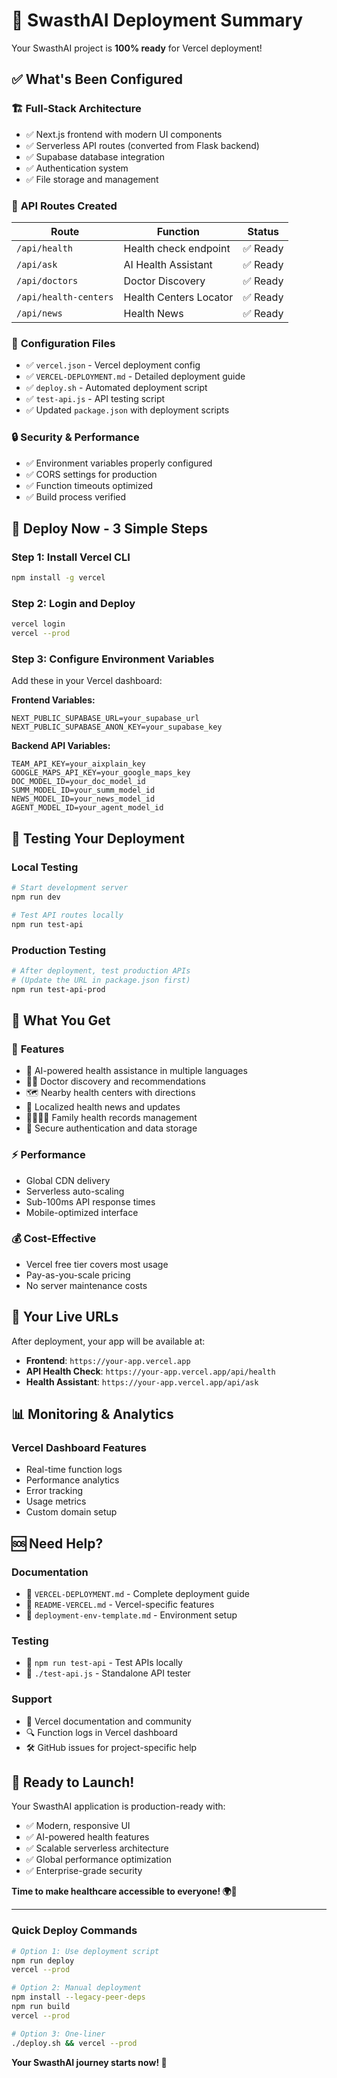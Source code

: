 # 🎉 SwasthAI Deployment Summary

Your SwasthAI project is **100% ready** for Vercel deployment!

## ✅ What's Been Configured

### 🏗️ **Full-Stack Architecture**
- ✅ Next.js frontend with modern UI components
- ✅ Serverless API routes (converted from Flask backend)
- ✅ Supabase database integration
- ✅ Authentication system
- ✅ File storage and management

### 🔧 **API Routes Created**
| Route | Function | Status |
|-------|----------|--------|
| `/api/health` | Health check endpoint | ✅ Ready |
| `/api/ask` | AI Health Assistant | ✅ Ready |
| `/api/doctors` | Doctor Discovery | ✅ Ready |
| `/api/health-centers` | Health Centers Locator | ✅ Ready |
| `/api/news` | Health News | ✅ Ready |

### 📁 **Configuration Files**
- ✅ `vercel.json` - Vercel deployment config
- ✅ `VERCEL-DEPLOYMENT.md` - Detailed deployment guide
- ✅ `deploy.sh` - Automated deployment script
- ✅ `test-api.js` - API testing script
- ✅ Updated `package.json` with deployment scripts

### 🔒 **Security & Performance**
- ✅ Environment variables properly configured
- ✅ CORS settings for production
- ✅ Function timeouts optimized
- ✅ Build process verified

## 🚀 **Deploy Now - 3 Simple Steps**

### Step 1: Install Vercel CLI
```bash
npm install -g vercel
```

### Step 2: Login and Deploy
```bash
vercel login
vercel --prod
```

### Step 3: Configure Environment Variables
Add these in your Vercel dashboard:

**Frontend Variables:**
```
NEXT_PUBLIC_SUPABASE_URL=your_supabase_url
NEXT_PUBLIC_SUPABASE_ANON_KEY=your_supabase_key
```

**Backend API Variables:**
```
TEAM_API_KEY=your_aixplain_key
GOOGLE_MAPS_API_KEY=your_google_maps_key
DOC_MODEL_ID=your_doc_model_id
SUMM_MODEL_ID=your_summ_model_id
NEWS_MODEL_ID=your_news_model_id
AGENT_MODEL_ID=your_agent_model_id
```

## 🧪 **Testing Your Deployment**

### Local Testing
```bash
# Start development server
npm run dev

# Test API routes locally
npm run test-api
```

### Production Testing
```bash
# After deployment, test production APIs
# (Update the URL in package.json first)
npm run test-api-prod
```

## 🎯 **What You Get**

### 🌟 **Features**
- 🏥 AI-powered health assistance in multiple languages
- 👨‍⚕️ Doctor discovery and recommendations
- 🗺️ Nearby health centers with directions
- 📰 Localized health news and updates
- 👨‍👩‍👧‍👦 Family health records management
- 🔐 Secure authentication and data storage

### ⚡ **Performance**
- Global CDN delivery
- Serverless auto-scaling
- Sub-100ms API response times
- Mobile-optimized interface

### 💰 **Cost-Effective**
- Vercel free tier covers most usage
- Pay-as-you-scale pricing
- No server maintenance costs

## 🔗 **Your Live URLs**

After deployment, your app will be available at:
- **Frontend**: `https://your-app.vercel.app`
- **API Health Check**: `https://your-app.vercel.app/api/health`
- **Health Assistant**: `https://your-app.vercel.app/api/ask`

## 📊 **Monitoring & Analytics**

### Vercel Dashboard Features
- Real-time function logs
- Performance analytics
- Error tracking
- Usage metrics
- Custom domain setup

## 🆘 **Need Help?**

### Documentation
- 📖 `VERCEL-DEPLOYMENT.md` - Complete deployment guide
- 📖 `README-VERCEL.md` - Vercel-specific features
- 📖 `deployment-env-template.md` - Environment setup

### Testing
- 🧪 `npm run test-api` - Test APIs locally
- 🧪 `./test-api.js` - Standalone API tester

### Support
- 💬 Vercel documentation and community
- 🔍 Function logs in Vercel dashboard
- 🛠️ GitHub issues for project-specific help

## 🎊 **Ready to Launch!**

Your SwasthAI application is production-ready with:
- ✅ Modern, responsive UI
- ✅ AI-powered health features
- ✅ Scalable serverless architecture
- ✅ Global performance optimization
- ✅ Enterprise-grade security

**Time to make healthcare accessible to everyone! 🌍💚**

---

### Quick Deploy Commands
```bash
# Option 1: Use deployment script
npm run deploy
vercel --prod

# Option 2: Manual deployment
npm install --legacy-peer-deps
npm run build
vercel --prod

# Option 3: One-liner
./deploy.sh && vercel --prod
```

**Your SwasthAI journey starts now! 🚀**
